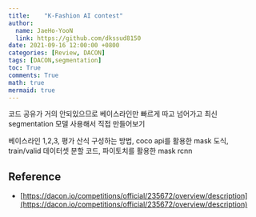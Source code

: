 ```yaml
---
title:    "K-Fashion AI contest"
author:
  name: JaeHo-YooN
  link: https://github.com/dkssud8150
date: 2021-09-16 12:00:00 +0800
categories: [Review, DACON]
tags: [DACON,segmentation]
toc: True
comments: True
math: true
mermaid: true
---
```


코드 공유가 거의 안되있으므로 베이스라인만 빠르게 따고 넘어가고 최신 segmentation 모델 사용해서 직접 만들어보기


베이스라인 1,2,3, 평가 산식 구성하는 방법, coco api를 활용한 mask 도식, train/valid 데이터셋 분할 코드, 파이토치를 활용한 mask rcnn

## Reference

* [https://dacon.io/competitions/official/235672/overview/description](https://dacon.io/competitions/official/235672/overview/description)